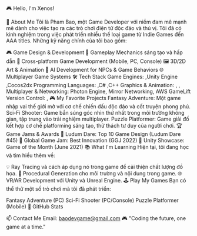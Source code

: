 🎮 Hello, I'm Xenos!

👾 About Me
Tôi là Pham Bao, một Game Developer với niềm đam mê mạnh mẽ dành cho việc tạo ra các trò chơi điện tử độc đáo và thú vị. Tôi đã có kinh nghiệm trong việc phát triển nhiều thể loại game từ Indie Games đến AAA titles. Những kỹ năng chính của tôi bao gồm:

🎮 Game Design & Development
🎯 Gameplay Mechanics sáng tạo và hấp dẫn
📱 Cross-platform Game Development (Mobile, PC, Console)
🖼️ 3D/2D Art & Animation
🧠 AI Development for NPCs & Game Behaviors
🌐 Multiplayer Game Systems
🛠️ Tech Stack
Game Engines:
,Unity Engine
,Cocos2dx
Programming Languages:
,C#
,C++
Graphics & Animation:
,
,
Multiplayer & Networking: Photon Engine, Mirror Networking, AWS GameLift
Version Control:
,
🎮 My Favorite Projects
Fantasy Adventure: Một game nhập vai thế giới mở với cơ chế chiến đấu độc đáo và cốt truyện phong phú.
Sci-Fi Shooter: Game bắn súng góc nhìn thứ nhất trong môi trường không gian, tập trung vào trải nghiệm multiplayer.
Puzzle Platformer: Game giải đố kết hợp cơ chế platforming sáng tạo, thử thách tư duy của người chơi.
🏆 Game Jams & Awards
🏅 Ludum Dare: Top 10 Game Design (Ludum Dare #45)
🏅 Global Game Jam: Best Innovation (GGJ 2022)
🏅 Unity Showcase: Game of the Month (June 2021)
📚 What I'm Learning
Hiện tại, tôi đang học và tìm hiểu thêm về:

💡 Ray Tracing và cách áp dụng nó trong game để cải thiện chất lượng đồ họa.
🤖 Procedural Generation cho môi trường và nội dung trong game.
🌐 VR/AR Development với Unity và Unreal Engine.
🕹️ Play My Games
Bạn có thể thử một số trò chơi mà tôi đã phát triển:

Fantasy Adventure (PC)
Sci-Fi Shooter (PC/Console)
Puzzle Platformer (Mobile)
🌟 GitHub Stats


📫 Contact Me
Email: baodevgame@gmail.com
🎮 "Coding the future, one game at a time."
